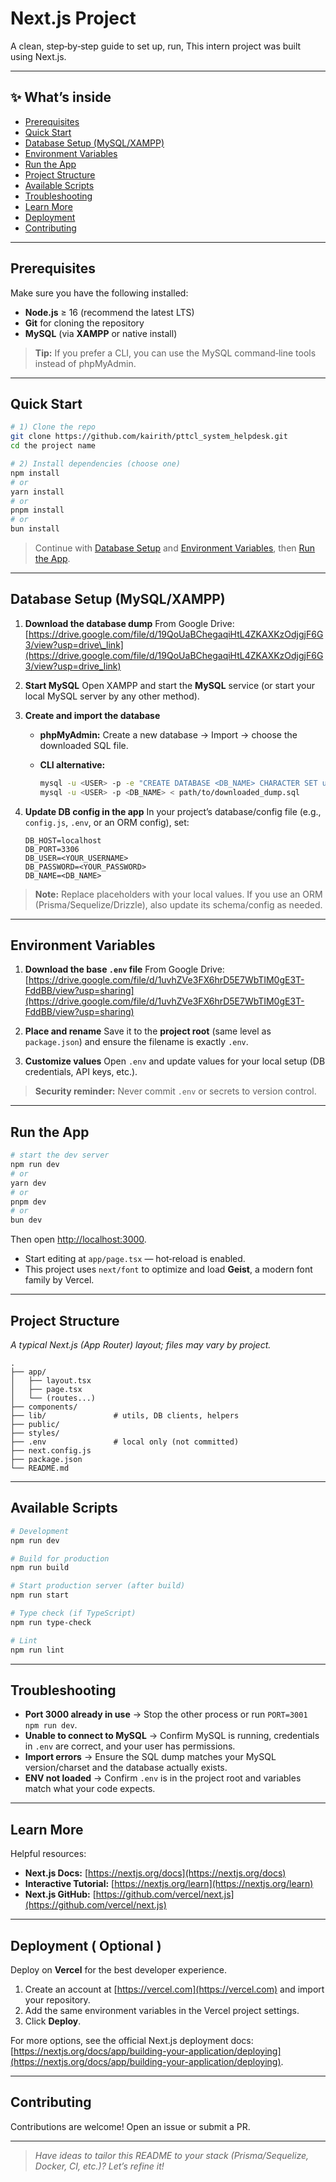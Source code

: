 # Next.js Project

A clean, step‑by‑step guide to set up, run, This intern project was built using Next.js.

---

## ✨ What’s inside

* [Prerequisites](#prerequisites)
* [Quick Start](#quick-start)
* [Database Setup (MySQL/XAMPP)](#database-setup-mysqlxamp)
* [Environment Variables](#environment-variables)
* [Run the App](#run-the-app)
* [Project Structure](#project-structure)
* [Available Scripts](#available-scripts)
* [Troubleshooting](#troubleshooting)
* [Learn More](#learn-more)
* [Deployment](#deployment)
* [Contributing](#contributing)

---

## Prerequisites

Make sure you have the following installed:

* **Node.js** ≥ 16 (recommend the latest LTS)
* **Git** for cloning the repository
* **MySQL** (via **XAMPP** or native install)

> **Tip:** If you prefer a CLI, you can use the MySQL command‑line tools instead of phpMyAdmin.

---

## Quick Start

```bash
# 1) Clone the repo
git clone https://github.com/kairith/pttcl_system_helpdesk.git
cd the project name

# 2) Install dependencies (choose one)
npm install
# or
yarn install
# or
pnpm install
# or
bun install
```

> Continue with [Database Setup](#database-setup-mysqlxamp) and [Environment Variables](#environment-variables), then [Run the App](#run-the-app).

---

## Database Setup (MySQL/XAMPP)

1. **Download the database dump**
   From Google Drive: [https://drive.google.com/file/d/19QoUaBChegaqiHtL4ZKAXKzOdjgjF6G3/view?usp=drive\_link](https://drive.google.com/file/d/19QoUaBChegaqiHtL4ZKAXKzOdjgjF6G3/view?usp=drive_link)

2. **Start MySQL**
   Open XAMPP and start the **MySQL** service (or start your local MySQL server by any other method).

3. **Create and import the database**

   * **phpMyAdmin:** Create a new database → Import → choose the downloaded SQL file.
   * **CLI alternative:**

     ```bash
     mysql -u <USER> -p -e "CREATE DATABASE <DB_NAME> CHARACTER SET utf8mb4 COLLATE utf8mb4_unicode_ci;"
     mysql -u <USER> -p <DB_NAME> < path/to/downloaded_dump.sql
     ```

4. **Update DB config in the app**
   In your project’s database/config file (e.g., `config.js`, `.env`, or an ORM config), set:

   ```env
   DB_HOST=localhost
   DB_PORT=3306
   DB_USER=<YOUR_USERNAME>
   DB_PASSWORD=<YOUR_PASSWORD>
   DB_NAME=<DB_NAME>
   ```

> **Note:** Replace placeholders with your local values. If you use an ORM (Prisma/Sequelize/Drizzle), also update its schema/config as needed.

---

## Environment Variables

1. **Download the base `.env` file**
   From Google Drive: [https://drive.google.com/file/d/1uvhZVe3FX6hrD5E7WbTIM0gE3T-FddBB/view?usp=sharing](https://drive.google.com/file/d/1uvhZVe3FX6hrD5E7WbTIM0gE3T-FddBB/view?usp=sharing)

2. **Place and rename**
   Save it to the **project root** (same level as `package.json`) and ensure the filename is exactly `.env`.

3. **Customize values**
   Open `.env` and update values for your local setup (DB credentials, API keys, etc.).

> **Security reminder:** Never commit `.env` or secrets to version control.

---

## Run the App

```bash
# start the dev server
npm run dev
# or
yarn dev
# or
pnpm dev
# or
bun dev
```

Then open [http://localhost:3000](http://localhost:3000).

* Start editing at `app/page.tsx` — hot‑reload is enabled.
* This project uses `next/font` to optimize and load **Geist**, a modern font family by Vercel.

---

## Project Structure

*A typical Next.js (App Router) layout; files may vary by project.*

```
.
├── app/
│   ├── layout.tsx
│   ├── page.tsx
│   └── (routes...)
├── components/
├── lib/               # utils, DB clients, helpers
├── public/
├── styles/
├── .env               # local only (not committed)
├── next.config.js
├── package.json
└── README.md
```

---

## Available Scripts

```bash
# Development
npm run dev

# Build for production
npm run build

# Start production server (after build)
npm run start

# Type check (if TypeScript)
npm run type-check

# Lint
npm run lint
```

---

## Troubleshooting

* **Port 3000 already in use** → Stop the other process or run `PORT=3001 npm run dev`.
* **Unable to connect to MySQL** → Confirm MySQL is running, credentials in `.env` are correct, and your user has permissions.
* **Import errors** → Ensure the SQL dump matches your MySQL version/charset and the database actually exists.
* **ENV not loaded** → Confirm `.env` is in the project root and variables match what your code expects.

---

## Learn More

Helpful resources:

* **Next.js Docs:** [https://nextjs.org/docs](https://nextjs.org/docs)
* **Interactive Tutorial:** [https://nextjs.org/learn](https://nextjs.org/learn)
* **Next.js GitHub:** [https://github.com/vercel/next.js](https://github.com/vercel/next.js)

---

## Deployment ( Optional )

Deploy on **Vercel** for the best developer experience.

1. Create an account at [https://vercel.com](https://vercel.com) and import your repository.
2. Add the same environment variables in the Vercel project settings.
3. Click **Deploy**.

For more options, see the official Next.js deployment docs: [https://nextjs.org/docs/app/building-your-application/deploying](https://nextjs.org/docs/app/building-your-application/deploying).

---

## Contributing

Contributions are welcome! Open an issue or submit a PR.

---

> *Have ideas to tailor this README to your stack (Prisma/Sequelize, Docker, CI, etc.)? Let’s refine it!*
